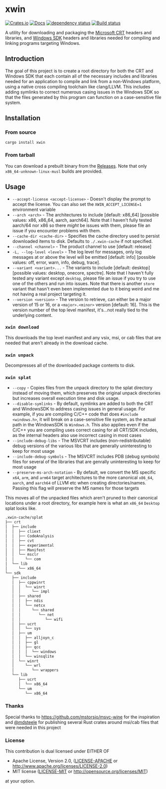 # xwin

[![Crates.io](https://img.shields.io/crates/v/xwin.svg)](https://crates.io/crates/xwin)
[![Docs](https://docs.rs/xwin/badge.svg)](https://docs.rs/xwin)
[![dependency status](https://deps.rs/repo/github/Jake-Shadle/xwin/status.svg)](https://deps.rs/repo/github/Jake-Shadle/xwin)
[![Build status](https://github.com/Jake-Shadle/xwin/workflows/CI/badge.svg)](https://github.com/Jake-Shadle/xwin/actions)

A utility for downloading and packaging the [Microsoft CRT](https://docs.microsoft.com/en-us/cpp/c-runtime-library/crt-library-features?redirectedfrom=MSDN&view=msvc-160) headers and libraries, and [Windows SDK](https://en.wikipedia.org/wiki/Microsoft_Windows_SDK) headers and libraries needed for compiling and linking programs targeting Windows.

## Introduction

The goal of this project is to create a root directory for both the CRT and Windows SDK that each contain all of the necessary includes and libraries needed for an application to compile and link from a non-Windows platform, using a native cross compiling toolchain like clang/LLVM. This includes adding symlinks to correct numerous casing issues in the Windows SDK so that the files generated by this program can function on a case-sensitive file system.

## Installation

### From source

`cargo install xwin`

### From tarball

You can download a prebuilt binary from the [Releases](https://github.com/Jake-Shadle/xwin/releases). Note that only `x86_64-unknown-linux-musl` builds are provided.

## Usage

- `--accept-license <accept-license>` - Doesn't display the prompt to accept the license. You can also set the `XWIN_ACCEPT_LICENSE=1` environment variable
- `--arch <arch>` - The architectures to include [default: x86_64]  [possible values: x86, x86_64, aarch, aarch64]. Note that I haven't fully tested aarch/64 nor x86 so there _might_ be issues with them, please file an issue if you encounter problems with them.
- `--cache-dir <cache-dir>` - Specifies the cache directory used to persist downloaded items to disk. Defaults to `./.xwin-cache` if not specified.
- `--channel <channel>` - The product channel to use [default: release]
- `-L, --log-level <level>` - The log level for messages, only log messages at or above the level will be emitted [default: info] [possible values: off, error, warn, info, debug, trace].
- `--variant <variant>...` - The variants to include [default: desktop]  [possible values: desktop, onecore, spectre]. Note that I haven't fully tested any variant except `desktop`, please file an issue if you try to use one of the others and run into issues. Note that there is another `store` variant that hasn't even been implemented due to it being weird and me not having a real project targeting it.
- `--version <version>` - The version to retrieve, can either be a major version of 15 or 16, or a `<major>.<minor>` version [default: 16]. This is the version number of the top level manifest, it's...not really tied to the underlying content.

### `xwin download`

This downloads the top level manifest and any vsix, msi, or cab files that are needed that aren't already in the download cache.

### `xwin unpack`

Decompresses all of the downloaded package contents to disk.

### `xwin splat`

- `--copy` - Copies files from the unpack directory to the splat directory instead of moving them, which preserves the original unpack directories but increases overall execution time and disk usage.
- `--disable-symlinks` - By default, symlinks are added to both the CRT and WindowsSDK to address casing issues in general usage. For example, if you are compiling C/C++ code that does `#include <windows.h>`, it will break on a case-sensitive file system, as the actual path in the WindowsSDK is `Windows.h`. This also applies even if the C/C++ you are compiling uses correct casing for all CRT/SDK includes, as the internal headers also use incorrect casing in most cases
- `--include-debug-libs` - The MSVCRT includes (non-redistributable) debug versions of the various libs that are generally uninteresting to keep for most usage
- `--include-debug-symbols` - The MSVCRT includes PDB (debug symbols) files for several of the libraries that are genrally uninteresting to keep for most usage
- `--preserve-ms-arch-notation` - By default, we convert the MS specific `x64`, `arm`, and `arm64` target architectures to the more canonical `x86_64`, `aarch`, and `aarch64` of LLVM etc when creating directories/names. Passing this flag will preserve the MS names for those targets

This moves all of the unpacked files which aren't pruned to their canonical locations under a root directory, for example here is what an `x86_64` `Desktop` splat looks like.

```txt
.xwin-cache/splat
├── crt
│  ├── include
│  │  ├── cliext
│  │  ├── CodeAnalysis
│  │  ├── cvt
│  │  ├── experimental
│  │  ├── Manifest
│  │  └── msclr
│  │     └── com
│  └── lib
│     └── x86_64
└── sdk
   ├── include
   │  ├── cppwinrt
   │  │  └── winrt
   │  │     └── impl
   │  ├── shared
   │  │  ├── ndis
   │  │  └── netcx
   │  │     └── shared
   │  │        └── net
   │  │           └── wifi
   │  ├── ucrt
   │  │  └── sys
   │  ├── um
   │  │  ├── alljoyn_c
   │  │  ├── gl
   │  │  ├── qcc
   │  │  │  └── windows
   │  │  └── winsqlite
   │  └── winrt
   │     └── wrl
   │        └── wrappers
   └── lib
      ├── ucrt
      │  └── x86_64
      └── um
         └── x86_64
```

### Thanks

Special thanks to <https://github.com/mstorsjo/msvc-wine> for the inspiration and [@mdsteele](https://github.com/mdsteele) for publishing several Rust crates around msi/cab files that were needed in this project

### License

This contribution is dual licensed under EITHER OF

- Apache License, Version 2.0, ([LICENSE-APACHE](LICENSE-APACHE) or <http://www.apache.org/licenses/LICENSE-2.0>)
- MIT license ([LICENSE-MIT](LICENSE-MIT) or <http://opensource.org/licenses/MIT>)

at your option.
